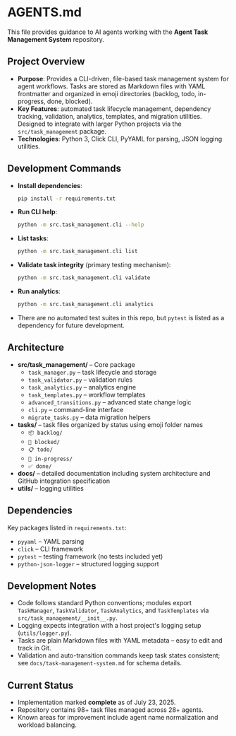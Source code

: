 # AGENTS.md

This file provides guidance to AI agents working with the **Agent Task Management System** repository.

## Project Overview
- **Purpose**: Provides a CLI-driven, file-based task management system for agent workflows. Tasks are stored as Markdown files with YAML frontmatter and organized in emoji directories (backlog, todo, in-progress, done, blocked).
- **Key Features**: automated task lifecycle management, dependency tracking, validation, analytics, templates, and migration utilities. Designed to integrate with larger Python projects via the `src/task_management` package.
- **Technologies**: Python 3, Click CLI, PyYAML for parsing, JSON logging utilities.

## Development Commands
- **Install dependencies**:
  ```bash
  pip install -r requirements.txt
  ```
- **Run CLI help**:
  ```bash
  python -m src.task_management.cli --help
  ```
- **List tasks**:
  ```bash
  python -m src.task_management.cli list
  ```
- **Validate task integrity** (primary testing mechanism):
  ```bash
  python -m src.task_management.cli validate
  ```
- **Run analytics**:
  ```bash
  python -m src.task_management.cli analytics
  ```
- There are no automated test suites in this repo, but `pytest` is listed as a dependency for future development.

## Architecture
- **src/task_management/** – Core package
  - `task_manager.py` – task lifecycle and storage
  - `task_validator.py` – validation rules
  - `task_analytics.py` – analytics engine
  - `task_templates.py` – workflow templates
  - `advanced_transitions.py` – advanced state change logic
  - `cli.py` – command-line interface
  - `migrate_tasks.py` – data migration helpers
- **tasks/** – task files organized by status using emoji folder names
  - `📦 backlog/`
  - `🚫 blocked/`
  - `📋 todo/`
  - `🔄 in-progress/`
  - `✅ done/`
- **docs/** – detailed documentation including system architecture and GitHub integration specification
- **utils/** – logging utilities

## Dependencies
Key packages listed in `requirements.txt`:
- `pyyaml` – YAML parsing
- `click` – CLI framework
- `pytest` – testing framework (no tests included yet)
- `python-json-logger` – structured logging support

## Development Notes
- Code follows standard Python conventions; modules export `TaskManager`, `TaskValidator`, `TaskAnalytics`, and `TaskTemplates` via `src/task_management/__init__.py`.
- Logging expects integration with a host project's logging setup (`utils/logger.py`).
- Tasks are plain Markdown files with YAML metadata – easy to edit and track in Git.
- Validation and auto-transition commands keep task states consistent; see `docs/task-management-system.md` for schema details.

## Current Status
- Implementation marked **complete** as of July 23, 2025.
- Repository contains 98+ task files managed across 28+ agents.
- Known areas for improvement include agent name normalization and workload balancing.
